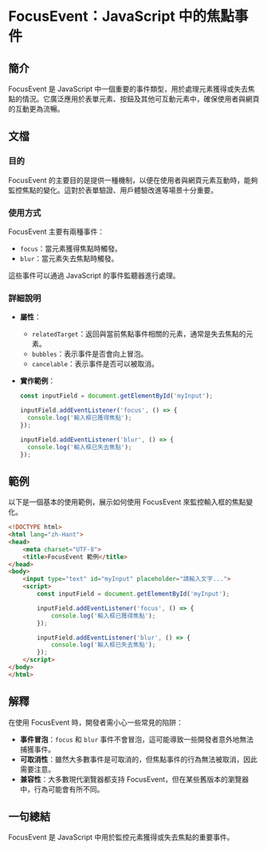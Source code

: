 <!--
Meta Description: # FocusEvent：JavaScript 中的焦點事件 ## 簡介 FocusEvent 是 JavaScript 中一個重要的事件類型，用於處理元素獲得或失去焦點的情況。它廣泛應用於表單元素、按鈕及其他可互動元素中，確保使用者與網頁的互動更為流暢。 ## 文檔 ### 目的 FocusEve...
Meta Keywords: focusevent, inputfield, javascript, focus, blur
-->

# FocusEvent：JavaScript 中的焦點事件

## 簡介
FocusEvent 是 JavaScript 中一個重要的事件類型，用於處理元素獲得或失去焦點的情況。它廣泛應用於表單元素、按鈕及其他可互動元素中，確保使用者與網頁的互動更為流暢。

## 文檔
### 目的
FocusEvent 的主要目的是提供一種機制，以便在使用者與網頁元素互動時，能夠監控焦點的變化。這對於表單驗證、用戶體驗改進等場景十分重要。

### 使用方式
FocusEvent 主要有兩種事件：
- `focus`：當元素獲得焦點時觸發。
- `blur`：當元素失去焦點時觸發。

這些事件可以通過 JavaScript 的事件監聽器進行處理。

### 詳細說明
- **屬性**：
  - `relatedTarget`：返回與當前焦點事件相關的元素，通常是失去焦點的元素。
  - `bubbles`：表示事件是否會向上冒泡。
  - `cancelable`：表示事件是否可以被取消。

- **實作範例**：
  ```javascript
  const inputField = document.getElementById('myInput');

  inputField.addEventListener('focus', () => {
    console.log('輸入框已獲得焦點');
  });

  inputField.addEventListener('blur', () => {
    console.log('輸入框已失去焦點');
  });
  ```

## 範例
以下是一個基本的使用範例，展示如何使用 FocusEvent 來監控輸入框的焦點變化。

```html
<!DOCTYPE html>
<html lang="zh-Hant">
<head>
    <meta charset="UTF-8">
    <title>FocusEvent 範例</title>
</head>
<body>
    <input type="text" id="myInput" placeholder="請輸入文字...">
    <script>
        const inputField = document.getElementById('myInput');

        inputField.addEventListener('focus', () => {
            console.log('輸入框已獲得焦點');
        });

        inputField.addEventListener('blur', () => {
            console.log('輸入框已失去焦點');
        });
    </script>
</body>
</html>
```

## 解釋
在使用 FocusEvent 時，開發者需小心一些常見的陷阱：
- **事件冒泡**：`focus` 和 `blur` 事件不會冒泡，這可能導致一些開發者意外地無法捕獲事件。
- **可取消性**：雖然大多數事件是可取消的，但焦點事件的行為無法被取消，因此需要注意。
- **兼容性**：大多數現代瀏覽器都支持 FocusEvent，但在某些舊版本的瀏覽器中，行為可能會有所不同。

## 一句總結
FocusEvent 是 JavaScript 中用於監控元素獲得或失去焦點的重要事件。